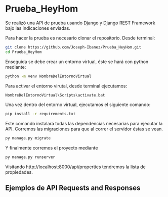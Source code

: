 # Prueba_HeyHom
Se realizó una API de prueba usando Django y Django REST Framework bajo las indicaciones enviadas. 

Para hacer la prueba es necesario clonar el repositorio. 
Desde terminal:
```bash
git clone https://github.com/Joseph-Ibanez/Prueba_HeyHom.git
cd Prueba_HeyHom
```
Enseguida se debe crear un entorno virtual, éste se hará con python mediante:
```bash
python -m venv NombreDelEntornoVirtual
```
Para activar el entorno virutal, desde terminal ejecutamos:
```bash
NombreDelEntornoVirtual\Scripts\activate.bat
```
Una vez dentro del entorno virtual, ejecutamos el siguiente comando:
```bash
pip install -r requirements.txt
```
Este comando instalará todas las dependencias necesarias para ejecutar la API.
Corremos las migraciones para que al correr el servidor éstas se vean.
```bash
py manage.py migrate
```
Y finalmente corremos el proyecto mediante
```bash
py manage.py runserver
```
Visitando http://localhost:8000/api/properties tendremos la lista de propiedades.

## Ejemplos de API Requests and Responses

